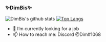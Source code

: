 ### ✨**DimBis**✨
![DimBis's github stats](https://github-readme-stats.vercel.app/api?username=DimBis&theme=dark&show_icons=true&title_color=fff&text_color=fff)
[![Top Langs](https://github-readme-stats.vercel.app/api/top-langs/?username=DimBis)](https://github.com/DimBis/github-readme-stats)

- 🔭 I’m currently looking for a job
- 📫 How to reach me: Discord @Dim#1068
